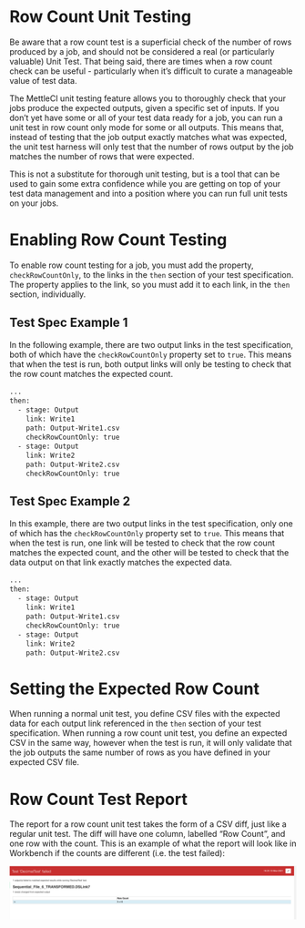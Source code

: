 # Row Count Unit Testing

Be aware that a row count test is a superficial check of the number of rows produced by a job, and should not be considered a real (or particularly valuable) Unit Test. That being said, there are times when a row count check can be useful - particularly when it’s difficult to curate a manageable value of test data.

The MettleCI unit testing feature allows you to thoroughly check that your jobs produce the expected outputs, given a specific set of inputs. If you don’t yet have some or all of your test data ready for a job, you can run a unit test in row count only mode for some or all outputs. This means that, instead of testing that the job output exactly matches what was expected, the unit test harness will only test that the number of rows output by the job matches the number of rows that were expected.

This is not a substitute for thorough unit testing, but is a tool that can be used to gain some extra confidence while you are getting on top of your test data management and into a position where you can run full unit tests on your jobs.

# Enabling Row Count Testing

To enable row count testing for a job, you must add the property, `checkRowCountOnly`, to the links in the `then` section of your test specification. The property applies to the link, so you must add it to each link, in the `then` section, individually.

## Test Spec Example 1

In the following example, there are two output links in the test specification, both of which have the `checkRowCountOnly` property set to `true`. This means that when the test is run, both output links will only be testing to check that the row count matches the expected count.

```
...
then:
  - stage: Output
    link: Write1
    path: Output-Write1.csv
    checkRowCountOnly: true
  - stage: Output
    link: Write2
    path: Output-Write2.csv
    checkRowCountOnly: true
```

## Test Spec Example 2

In this example, there are two output links in the test specification, only one of which has the `checkRowCountOnly` property set to `true`. This means that when the test is run, one link will be tested to check that the row count matches the expected count, and the other will be tested to check that the data output on that link exactly matches the expected data.

```
...
then:
  - stage: Output
    link: Write1
    path: Output-Write1.csv
    checkRowCountOnly: true
  - stage: Output
    link: Write2
    path: Output-Write2.csv
```

# Setting the Expected Row Count

When running a normal unit test, you define CSV files with the expected data for each output link referenced in the `then` section of your test specification. When running a row count unit test, you define an expected CSV in the same way, however when the test is run, it will only validate that the job outputs the same number of rows as you have defined in your expected CSV file.

# Row Count Test Report

The report for a row count unit test takes the form of a CSV diff, just like a regular unit test. The diff will have one column, labelled “Row Count”, and one row with the count. This is an example of what the report will look like in Workbench if the counts are different (i.e. the test failed):

![](./attachments/Screen%20Shot%202021-03-10%20at%205.34.25%20pm.png)
